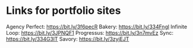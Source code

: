 # Links for portfolio sites

Agency Perfect: https://bit.ly/3f6pecR
Bakery: https://bit.ly/334Fngl
Infinite Loop: https://bit.ly/3JPNQF1
Progressus: https://bit.ly/3n7mvEz
Sync: https://bit.ly/334G3lT
Savory: https://bit.ly/3zyjEJT
